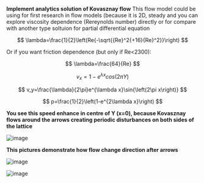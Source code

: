 **Implement analytics solution of Kovasznay flow**
This flow model could be using for first research in flow models (because it is 2D, steady and you can explore viscosity dependence (Rereynolds number) directly or for compare with another type soltuion for partial differential equation

$$
 \lambda=\frac{1}{2}\left(Re{-\sqrt{{Re}^2{+16}{Re}^2}}\right)
$$

Or if you want friction dependence (but only if Re<2300): 

$$
\lambda=\frac{64}{Re}
$$

$$
v_x=1-e^{\lambda x}cos{\left(2\pi Y\right)}
$$

$$
v_y=\frac{\lambda}{2\pi}e^{\lambda x}\sin{\left(2\pi x\right)}
$$

$$
p=\frac{1}{2}\left(1-e^{2\lambda x}\right)
$$

**You see this speed enhance in centre of Y (x=0), because Kovasznay flows around the arrows creating periodic disturbances on both sides of the lattice**

![image](https://github.com/user-attachments/assets/eafc44cf-3ca4-45ca-b50d-5961a5e2c611)

**This pictures demonstrate how flow change direction after arrows**

![image](https://github.com/user-attachments/assets/a7e89fbd-df63-4df0-8d44-cef5835271ea)


![image](https://github.com/user-attachments/assets/cfa37c68-350d-4e64-8e89-f7823512c2ad)
